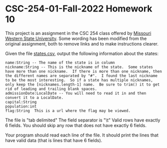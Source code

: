 <h1>CSC-254-01-Fall-2022 Homework 10</h1>
This project is an assignment in the CSC 254 class offered by <a href="https://www.missouriwestern.edu/">Missouri Western State University</a>. Some wording has been modified from the original assignment, both to remove links and to make instructions clearer.

Given the file [states.csv](states.csv), output the following information about the states:


    name:String -- The name of the state is in column 
    nickname:String -- This is the nickname of the state.  Some states have more than one nickname.  If there is more than one nickname, then the different names are separated by "#".  I found the last nickname to be the most interesting.  So if a state has multiple nicknames, only keep the [nicknames.length-1] name.  Be sure to trim() it to get rid of leading and trailing blank spaces.
    admissionDate:LocalDate -- You will need to read it in and then convert it to a LocalDate.
    capital:String
    population:int
    flag:String  This is a url where the flag may be viewed.
The file is "tab delimited"  The field separator is "\t"  Valid rows have exactly 6 fields.   You should skip any row that does not have exactly 6 fields.

Your program should read each line of the file.  It should print the lines that have valid data (that is lines that have 6 fields).